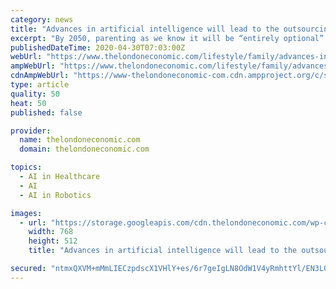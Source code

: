 ```yaml
---
category: news
title: "Advances in artificial intelligence will lead to the outsourcing of parenting within 30 years"
excerpt: "By 2050, parenting as we know it will be “entirely optional” with robots and monitoring systems powered by sophisticated machine learning able to care for children from birth"
publishedDateTime: 2020-04-30T07:03:00Z
webUrl: "https://www.thelondoneconomic.com/lifestyle/family/advances-in-artificial-intelligence-will-lead-to-the-outsourcing-of-parenting-within-30-years/29/04/"
ampWebUrl: "https://www.thelondoneconomic.com/lifestyle/family/advances-in-artificial-intelligence-will-lead-to-the-outsourcing-of-parenting-within-30-years/29/04/amp/"
cdnAmpWebUrl: "https://www-thelondoneconomic-com.cdn.ampproject.org/c/s/www.thelondoneconomic.com/lifestyle/family/advances-in-artificial-intelligence-will-lead-to-the-outsourcing-of-parenting-within-30-years/29/04/amp/"
type: article
quality: 50
heat: 50
published: false

provider:
  name: thelondoneconomic.com
  domain: thelondoneconomic.com

topics:
  - AI in Healthcare
  - AI
  - AI in Robotics

images:
  - url: "https://storage.googleapis.com/cdn.thelondoneconomic.com/wp-content/uploads/2020/04/af413677-toddler-vr-300dpi-scaled-768x512.jpg"
    width: 768
    height: 512
    title: "Advances in artificial intelligence will lead to the outsourcing of parenting within 30 years"

secured: "ntmxQXVM+mMmLIECzpdscX1VHlY+es/6r7geIgLN8OdW1V4yRmhttYl/EN3L02v5z3PA6i8k6YWhc1pupGi3Gn6we36gS0SuCWdUy3MjnbMXqffzKy54fjPKoW+hNMbbimLXf/Xajmtq0l2uo1CDD5QmPZFWC+heZZrE9rcCK3NBXEnB122P5qagLspZSGY4Ko+vi7dR7pvdJiVfmTdhPLgMP63wWCg132VuEs7POYoSQlwXJnku26INktkSwH+HS7+FpMkNo164TOi2K7HpVqkYjGXYlrIN3J79NPNHDO+kF3J8UODfA6jrDQKvtoa50bOI3iaXp79hffcla36IlRQa0yqQU046FnrDmsGoybK0KaNg3uL4KW24+evaKaNICL95/nuWKgSMnp6s8geIphoL7LUChCz1028sLH7Trqj4YIbH9L4U3yHRyU6lTu31X5FIpG3DCzJ7/g7Gyb5ilhvrJ7ctjtDAmS7eWOQBH4I=;9ER8Xvf0eqe2fny2psNw0g=="
---
```


